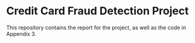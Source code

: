 # Credit Card Fraud Detection Project

This repository contains the report for the project, as well as the code in Appendix 3. 